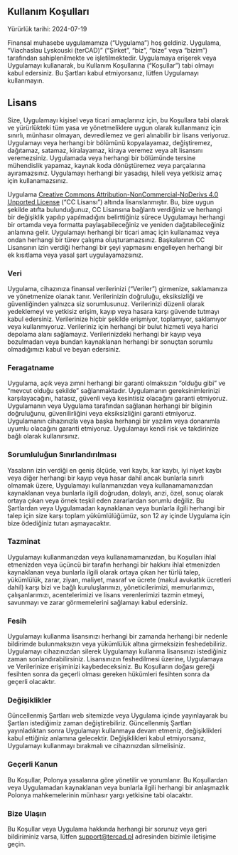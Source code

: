 ## Kullanım Koşulları

Yürürlük tarihi: 2024-07-19

Finansal muhasebe uygulamamıza (“Uygulama”) hoş geldiniz. Uygulama, “Viachaslau Lyskouski (terCAD)” (“Şirket”, “biz”, 
“bize” veya “bizim”) tarafından sahiplenilmekte ve işletilmektedir. Uygulamaya erişerek veya Uygulamayı kullanarak, bu 
Kullanım Koşullarına (“Koşullar”) tabi olmayı kabul edersiniz. Bu Şartları kabul etmiyorsanız, lütfen Uygulamayı 
kullanmayın.

## Lisans

Size, Uygulamayı kişisel veya ticari amaçlarınız için, bu Koşullara tabi olarak ve yürürlükteki tüm yasa ve 
yönetmeliklere uygun olarak kullanmanız için sınırlı, münhasır olmayan, devredilemez ve geri alınabilir bir lisans 
veriyoruz. Uygulamayı veya herhangi bir bölümünü kopyalayamaz, değiştiremez, dağıtamaz, satamaz, kiralayamaz, kiraya 
veremez veya alt lisansını veremezsiniz. Uygulamada veya herhangi bir bölümünde tersine mühendislik yapamaz, kaynak 
koda dönüştüremez veya parçalarına ayıramazsınız. Uygulamayı herhangi bir yasadışı, hileli veya yetkisiz amaç için 
kullanamazsınız.

Uygulama [Creative Commons Attribution-NonCommercial-NoDerivs 4.0 Unported License](https://creativecommons.org/licenses/by-nc-nd/4.0/deed.en) 
(“CC Lisansı”) altında lisanslanmıştır. Bu, bize uygun şekilde atıfta bulunduğunuz, CC Lisansına bağlantı verdiğiniz ve 
herhangi bir değişiklik yapılıp yapılmadığını belirttiğiniz sürece Uygulamayı herhangi bir ortamda veya formatta 
paylaşabileceğiniz ve yeniden dağıtabileceğiniz anlamına gelir. Uygulamayı herhangi bir ticari amaç için kullanamaz 
veya ondan herhangi bir türev çalışma oluşturamazsınız. Başkalarının CC Lisansının izin verdiği herhangi bir şeyi 
yapmasını engelleyen herhangi bir ek kısıtlama veya yasal şart uygulayamazsınız.

### Veri

Uygulama, cihazınıza finansal verilerinizi (“Veriler”) girmenize, saklamanıza ve yönetmenize olanak tanır. Verilerinizin 
doğruluğu, eksiksizliği ve güvenliğinden yalnızca siz sorumlusunuz. Verilerinizi düzenli olarak yedeklemeyi ve yetkisiz 
erişim, kayıp veya hasara karşı güvende tutmayı kabul edersiniz. Verilerinize hiçbir şekilde erişmiyor, toplamıyor, 
saklamıyor veya kullanmıyoruz. Verileriniz için herhangi bir bulut hizmeti veya harici depolama alanı sağlamayız. 
Verilerinizdeki herhangi bir kayıp veya bozulmadan veya bundan kaynaklanan herhangi bir sonuçtan sorumlu olmadığımızı 
kabul ve beyan edersiniz.

### Feragatname

Uygulama, açık veya zımni herhangi bir garanti olmaksızın “olduğu gibi” ve “mevcut olduğu şekilde” sağlanmaktadır. 
Uygulamanın gereksinimlerinizi karşılayacağını, hatasız, güvenli veya kesintisiz olacağını garanti etmiyoruz. 
Uygulamanın veya Uygulama tarafından sağlanan herhangi bir bilginin doğruluğunu, güvenilirliğini veya eksiksizliğini 
garanti etmiyoruz. Uygulamanın cihazınızla veya başka herhangi bir yazılım veya donanımla uyumlu olacağını garanti 
etmiyoruz. Uygulamayı kendi risk ve takdirinize bağlı olarak kullanırsınız.

### Sorumluluğun Sınırlandırılması

Yasaların izin verdiği en geniş ölçüde, veri kaybı, kar kaybı, iyi niyet kaybı veya diğer herhangi bir kayıp veya hasar 
dahil ancak bunlarla sınırlı olmamak üzere, Uygulamayı kullanmanızdan veya kullanamamanızdan kaynaklanan veya bunlarla 
ilgili doğrudan, dolaylı, arızi, özel, sonuç olarak ortaya çıkan veya örnek teşkil eden zararlardan sorumlu değiliz. 
Bu Şartlardan veya Uygulamadan kaynaklanan veya bunlarla ilgili herhangi bir talep için size karşı toplam yükümlülüğümüz, 
son 12 ay içinde Uygulama için bize ödediğiniz tutarı aşmayacaktır.

### Tazminat

Uygulamayı kullanmanızdan veya kullanamamanızdan, bu Koşulları ihlal etmenizden veya üçüncü bir tarafın herhangi bir 
hakkını ihlal etmenizden kaynaklanan veya bunlarla ilgili olarak ortaya çıkan her türlü talep, yükümlülük, zarar, ziyan, 
maliyet, masraf ve ücrete (makul avukatlık ücretleri dahil) karşı bizi ve bağlı kuruluşlarımızı, yöneticilerimizi, 
memurlarımızı, çalışanlarımızı, acentelerimizi ve lisans verenlerimizi tazmin etmeyi, savunmayı ve zarar görmemelerini 
sağlamayı kabul edersiniz.

### Fesih

Uygulamayı kullanma lisansınızı herhangi bir zamanda herhangi bir nedenle bildirimde bulunmaksızın veya yükümlülük 
altına girmeksizin feshedebiliriz. Uygulamayı cihazınızdan silerek Uygulamayı kullanma lisansınızı istediğiniz zaman 
sonlandırabilirsiniz. Lisansınızın feshedilmesi üzerine, Uygulamaya ve Verilerinize erişiminizi kaybedeceksiniz. 
Bu Koşulların doğası gereği fesihten sonra da geçerli olması gereken hükümleri fesihten sonra da geçerli olacaktır.

### Değişiklikler

Güncellenmiş Şartları web sitemizde veya Uygulama içinde yayınlayarak bu Şartları istediğimiz zaman değiştirebiliriz. 
Güncellenmiş Şartları yayınladıktan sonra Uygulamayı kullanmaya devam etmeniz, değişiklikleri kabul ettiğiniz anlamına 
gelecektir. Değişiklikleri kabul etmiyorsanız, Uygulamayı kullanmayı bırakmalı ve cihazınızdan silmelisiniz.

### Geçerli Kanun

Bu Koşullar, Polonya yasalarına göre yönetilir ve yorumlanır. Bu Koşullardan veya Uygulamadan kaynaklanan veya bunlarla 
ilgili herhangi bir anlaşmazlık Polonya mahkemelerinin münhasır yargı yetkisine tabi olacaktır.

### Bize Ulaşın

Bu Koşullar veya Uygulama hakkında herhangi bir sorunuz veya geri bildiriminiz varsa, lütfen support@tercad.pl 
adresinden bizimle iletişime geçin. 
